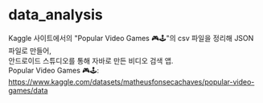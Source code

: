# data_analysis
Kaggle 사이트에서의 "Popular Video Games 🎮🕹️"의 csv 파일을 정리해 JSON 파일로 만들어, </br>
안드로이드 스튜디오를 통해 자바로 만든 비디오 검색 앱. <br/>
Popular Video Games 🎮🕹️: https://www.kaggle.com/datasets/matheusfonsecachaves/popular-video-games/data
